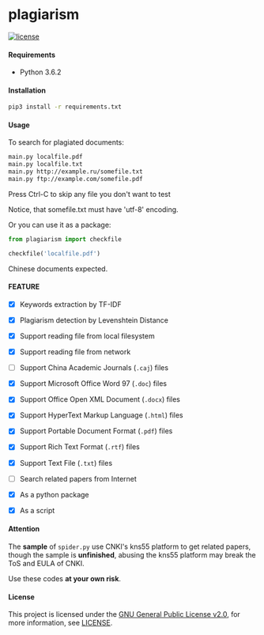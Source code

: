 plagiarism
==========

[![license](https://img.shields.io/github/license/uulm/plagiarism.svg)](https://github.com/uulm/plagiarism/blob/master/LICENSE)

#### Requirements

* Python 3.6.2


#### Installation

```bash
pip3 install -r requirements.txt
```


#### Usage

To search for plagiated documents:

```bash
main.py localfile.pdf
main.py localfile.txt
main.py http://example.ru/somefile.txt
main.py ftp://example.com/somefile.pdf
```

Press Ctrl-C to skip any file you don't want to test

Notice, that somefile.txt must have 'utf-8' encoding.

Or you can use it as a package:

```python
from plagiarism import checkfile

checkfile('localfile.pdf')
```

Chinese documents expected.


#### FEATURE

- [x] Keywords extraction by TF-IDF
- [x] Plagiarism detection by Levenshtein Distance
- [x] Support reading file from local filesystem
- [x] Support reading file from network
- [ ] Support China Academic Journals (`.caj`) files
- [x] Support Microsoft Office Word 97 (`.doc`) files
- [x] Support Office Open XML Document (`.docx`) files
- [x] Support HyperText Markup Language (`.html`) files
- [x] Support Portable Document Format (`.pdf`) files
- [x] Support Rich Text Format (`.rtf`) files
- [x] Support Text File (`.txt`) files
- [ ] Search related papers from Internet
- [x] As a python package
- [x] As a script


#### Attention

The **sample** of `spider.py` use CNKI's kns55 platform to get related papers, though the sample is **unfinished**, abusing the kns55 platform may break the ToS and EULA of CNKI.

Use these codes **at your own risk**.


#### License

This project is licensed under the [GNU General Public License v2.0](https://www.gnu.org/licenses/old-licenses/gpl-2.0.html), for more information, see [LICENSE](LICENSE).
